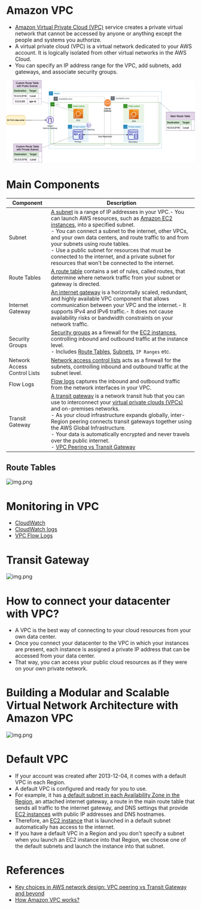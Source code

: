 
# Amazon VPC
- [Amazon Virtual Private Cloud (VPC)](https://aws.amazon.com/vpc/) service creates a private virtual network that cannot be accessed by anyone or anything except the people and systems you authorize.
- A virtual private cloud (VPC) is a virtual network dedicated to your AWS account. It is logically isolated from other virtual networks in the AWS Cloud.
- You can specify an IP address range for the VPC, add subnets, add gateways, and associate security groups.

![img.png](assets/AWS_VPC.png)

# Main Components

| Component                      | Description                                                                                                                                                                                                                                                                                                                                                                                                                                                                                                                                                                     |
|--------------------------------|---------------------------------------------------------------------------------------------------------------------------------------------------------------------------------------------------------------------------------------------------------------------------------------------------------------------------------------------------------------------------------------------------------------------------------------------------------------------------------------------------------------------------------------------------------------------------------|
| Subnet                         | [A subnet](https://docs.aws.amazon.com/vpc/latest/userguide/configure-subnets.html) is a range of IP addresses in your VPC.- You can launch AWS resources, such as [Amazon EC2 instances](../3_ComputeServices/AmazonEC2/Readme.md), into a specified subnet.<br/>- You can connect a subnet to the internet, other VPCs, and your own data centers, and route traffic to and from your subnets using route tables.<br/>- Use a public subnet for resources that must be connected to the internet, and a private subnet for resources that won't be connected to the internet. |
| Route Tables                   | [A route table](https://docs.aws.amazon.com/vpc/latest/userguide/VPC_Route_Tables.html) contains a set of rules, called routes, that determine where network traffic from your subnet or gateway is directed.                                                                                                                                                                                                                                                                                                                                                                   |
| Internet Gateway               | [An internet gateway](https://docs.aws.amazon.com/vpc/latest/userguide/VPC_Internet_Gateway.html) is a horizontally scaled, redundant, and highly available VPC component that allows communication between your VPC and the internet.- It supports IPv4 and IPv6 traffic.- It does not cause availability risks or bandwidth constraints on your network traffic.                                                                                                                                                                                                              |
| Security Groups                | [Security groups](https://docs.aws.amazon.com/vpc/latest/userguide/VPC_SecurityGroups.html) as a firewall for the [EC2 instances](../3_ComputeServices/AmazonEC2), controlling inbound and outbound traffic at the instance level.<br/>- Includes [Route Tables](#route-tables), [Subnets](#subnets), `IP Ranges` etc.                                                                                                                                                                                                                                                          |
| Network Access Control Lists   | [Network access control lists](https://docs.aws.amazon.com/vpc/latest/userguide/vpc-network-acls.html) acts as a firewall for the subnets, controlling inbound and outbound traffic at the subnet level.                                                                                                                                                                                                                                                                                                                                                                        |
| Flow Logs                      | [Flow logs](https://docs.aws.amazon.com/vpc/latest/userguide/flow-logs.html) captures the inbound and outbound traffic from the network interfaces in your VPC.                                                                                                                                                                                                                                                                                                                                                                                                                 |
| Transit Gateway                | [A transit gateway](https://docs.aws.amazon.com/vpc/latest/tgw/what-is-transit-gateway.html) is a network transit hub that you can use to interconnect your [virtual private clouds (VPCs)]() and on-premises networks.<br/>- As your cloud infrastructure expands globally, inter-Region peering connects transit gateways together using the AWS Global Infrastructure.<br/>- Your data is automatically encrypted and never travels over the public internet.<br/>- [VPC Peering vs Transit Gateway](https://ably.com/blog/aws-vpc-peering-vs-transit-gateway-and-beyond)    |


## Route Tables

![img.png](https://docs.aws.amazon.com/images/vpc/latest/userguide/images/case-3_updated.png)

# Monitoring in VPC
- [CloudWatch](../8_MonitoringServices/AmazonCloudWatch.md)
- [CloudWatch logs](../8_MonitoringServices/AmazonCloudWatch.md)
- [VPC Flow Logs](#flow-logs)

# Transit Gateway

![img.png](https://ik.imagekit.io/ably/ghost/prod/2022/09/transit_gateway-1.png?tr=w-1520,q-50)

# How to connect your datacenter with VPC?
- A VPC is the best way of connecting to your cloud resources from your own data center.
- Once you connect your datacenter to the VPC in which your instances are present, each instance is assigned a private IP address that can be accessed from your data center.
- That way, you can access your public cloud resources as if they were on your own private network.

# Building a Modular and Scalable Virtual Network Architecture with Amazon VPC

![img.png](https://docs.aws.amazon.com/images/quickstart/latest/vpc/images/vpc-design.png)

# Default VPC
- If your account was created after 2013-12-04, it comes with a default VPC in each Region.
- A default VPC is configured and ready for you to use.
- For example, it has [a default subnet in each Availability Zone in the Region](../AWS-Global-Architecture-Region-AZ.md), an attached internet gateway, a route in the main route table that sends all traffic to the internet gateway, and DNS settings that provide [EC2 instances](../3_ComputeServices/AmazonEC2/Readme.md) with public IP addresses and DNS hostnames.
- Therefore, an [EC2 instance](../3_ComputeServices/AmazonEC2/Readme.md) that is launched in a default subnet automatically has access to the internet.
- If you have a default VPC in a Region and you don't specify a subnet when you launch an EC2 instance into that Region, we choose one of the default subnets and launch the instance into that subnet.

# References
- [Key choices in AWS network design: VPC peering vs Transit Gateway and beyond](https://ably.com/blog/aws-vpc-peering-vs-transit-gateway-and-beyond)
- [How Amazon VPC works?](https://docs.aws.amazon.com/vpc/latest/userguide/how-it-works.html)